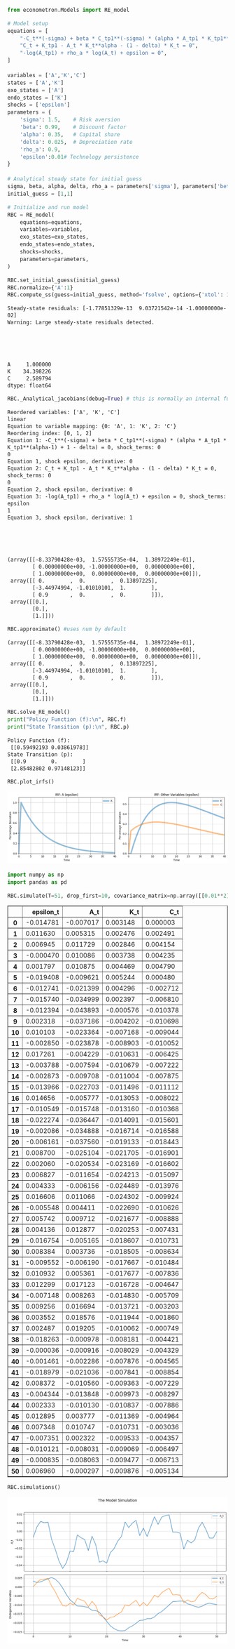 ```python

from econometron.Models import RE_model
```


```python
# Model setup
equations = [
    "-C_t**(-sigma) + beta * C_tp1**(-sigma) * (alpha * A_tp1 * K_tp1**(alpha-1) + 1 - delta) = 0",
    "C_t + K_tp1 - A_t * K_t**alpha - (1 - delta) * K_t = 0",
    "-log(A_tp1) + rho_a * log(A_t) + epsilon = 0",
]

variables = ['A','K','C']
states = ['A','K']
exo_states = ['A']
endo_states = ['K']
shocks = ['epsilon']
parameters = {
    'sigma': 1.5,    # Risk aversion
    'beta': 0.99,    # Discount factor
    'alpha': 0.35,   # Capital share
    'delta': 0.025,  # Depreciation rate
    'rho_a': 0.9,
    'epsilon':0.01# Technology persistence
}

# Analytical steady state for initial guess
sigma, beta, alpha, delta, rho_a = parameters['sigma'], parameters['beta'], parameters['alpha'], parameters['delta'], parameters['rho_a']
initial_guess = [1,1]
```


```python
# Initialize and run model
RBC = RE_model(
    equations=equations,
    variables=variables,
    exo_states=exo_states,
    endo_states=endo_states,
    shocks=shocks,
    parameters=parameters,
)
```


```python
RBC.set_initial_guess(initial_guess)
RBC.normalize={'A':1}
RBC.compute_ss(guess=initial_guess, method='fsolve', options={'xtol': 1e-8})
```

    Steady-state residuals: [-1.77851329e-13  9.03721542e-14 -1.00000000e-02]
    Warning: Large steady-state residuals detected.
    




    A     1.000000
    K    34.398226
    C     2.589794
    dtype: float64




```python
RBC._Analytical_jacobians(debug=True) # this is normally an internal func but here u go 
```

    Reordered variables: ['A', 'K', 'C']
    linear
    Equation to variable mapping: {0: 'A', 1: 'K', 2: 'C'}
    Reordering index: [0, 1, 2]
    Equation 1: -C_t**(-sigma) + beta * C_tp1**(-sigma) * (alpha * A_tp1 * K_tp1**(alpha-1) + 1 - delta) = 0, shock_terms: 0
    0
    Equation 1, shock epsilon, derivative: 0
    Equation 2: C_t + K_tp1 - A_t * K_t**alpha - (1 - delta) * K_t = 0, shock_terms: 0
    0
    Equation 2, shock epsilon, derivative: 0
    Equation 3: -log(A_tp1) + rho_a * log(A_t) + epsilon = 0, shock_terms: epsilon
    1
    Equation 3, shock epsilon, derivative: 1
    




    (array([[-8.33790428e-03,  1.57555735e-04,  1.38972249e-01],
            [ 0.00000000e+00, -1.00000000e+00,  0.00000000e+00],
            [ 1.00000000e+00,  0.00000000e+00,  0.00000000e+00]]),
     array([[ 0.        ,  0.        ,  0.13897225],
            [-3.44974994, -1.01010101,  1.        ],
            [ 0.9       ,  0.        ,  0.        ]]),
     array([[0.],
            [0.],
            [1.]]))




```python
RBC.approximate() #uses num by default
```




    (array([[-8.33790428e-03,  1.57555735e-04,  1.38972249e-01],
            [ 0.00000000e+00, -1.00000000e+00,  0.00000000e+00],
            [ 1.00000000e+00,  0.00000000e+00,  0.00000000e+00]]),
     array([[ 0.        ,  0.        ,  0.13897225],
            [-3.44974994, -1.01010101,  1.        ],
            [ 0.9       ,  0.        ,  0.        ]]),
     array([[0.],
            [0.],
            [1.]]))




```python
RBC.solve_RE_model()
print("Policy Function (f):\n", RBC.f)
print("State Transition (p):\n", RBC.p)
```

    Policy Function (f):
     [[0.59492193 0.03861978]]
    State Transition (p):
     [[0.9        0.        ]
     [2.85482802 0.97148123]]
    


```python
RBC.plot_irfs()
```


    
![png](Stoch_gm_files/Stoch_gm_7_0.png)
    



```python
import numpy as np
import pandas as pd
```


```python
RBC.simulate(T=51, drop_first=10, covariance_matrix=np.array([[0.01**2]]))
```




<div>
<style scoped>
    .dataframe tbody tr th:only-of-type {
        vertical-align: middle;
    }

    .dataframe tbody tr th {
        vertical-align: top;
    }

    .dataframe thead th {
        text-align: right;
    }
</style>
<table border="1" class="dataframe">
  <thead>
    <tr style="text-align: right;">
      <th></th>
      <th>epsilon_t</th>
      <th>A_t</th>
      <th>K_t</th>
      <th>C_t</th>
    </tr>
  </thead>
  <tbody>
    <tr>
      <th>0</th>
      <td>-0.014781</td>
      <td>-0.007017</td>
      <td>0.003148</td>
      <td>0.000003</td>
    </tr>
    <tr>
      <th>1</th>
      <td>0.011630</td>
      <td>0.005315</td>
      <td>0.002476</td>
      <td>0.002491</td>
    </tr>
    <tr>
      <th>2</th>
      <td>0.006945</td>
      <td>0.011729</td>
      <td>0.002846</td>
      <td>0.004154</td>
    </tr>
    <tr>
      <th>3</th>
      <td>-0.000470</td>
      <td>0.010086</td>
      <td>0.003738</td>
      <td>0.004235</td>
    </tr>
    <tr>
      <th>4</th>
      <td>0.001797</td>
      <td>0.010875</td>
      <td>0.004469</td>
      <td>0.004790</td>
    </tr>
    <tr>
      <th>5</th>
      <td>-0.019408</td>
      <td>-0.009621</td>
      <td>0.005244</td>
      <td>0.000480</td>
    </tr>
    <tr>
      <th>6</th>
      <td>-0.012741</td>
      <td>-0.021399</td>
      <td>0.004296</td>
      <td>-0.002712</td>
    </tr>
    <tr>
      <th>7</th>
      <td>-0.015740</td>
      <td>-0.034999</td>
      <td>0.002397</td>
      <td>-0.006810</td>
    </tr>
    <tr>
      <th>8</th>
      <td>-0.012394</td>
      <td>-0.043893</td>
      <td>-0.000576</td>
      <td>-0.010378</td>
    </tr>
    <tr>
      <th>9</th>
      <td>0.002318</td>
      <td>-0.037186</td>
      <td>-0.004202</td>
      <td>-0.010698</td>
    </tr>
    <tr>
      <th>10</th>
      <td>0.010103</td>
      <td>-0.023364</td>
      <td>-0.007168</td>
      <td>-0.009044</td>
    </tr>
    <tr>
      <th>11</th>
      <td>-0.002850</td>
      <td>-0.023878</td>
      <td>-0.008903</td>
      <td>-0.010052</td>
    </tr>
    <tr>
      <th>12</th>
      <td>0.017261</td>
      <td>-0.004229</td>
      <td>-0.010631</td>
      <td>-0.006425</td>
    </tr>
    <tr>
      <th>13</th>
      <td>-0.003788</td>
      <td>-0.007594</td>
      <td>-0.010679</td>
      <td>-0.007222</td>
    </tr>
    <tr>
      <th>14</th>
      <td>-0.002873</td>
      <td>-0.009708</td>
      <td>-0.011004</td>
      <td>-0.007875</td>
    </tr>
    <tr>
      <th>15</th>
      <td>-0.013966</td>
      <td>-0.022703</td>
      <td>-0.011496</td>
      <td>-0.011112</td>
    </tr>
    <tr>
      <th>16</th>
      <td>0.014656</td>
      <td>-0.005777</td>
      <td>-0.013053</td>
      <td>-0.008022</td>
    </tr>
    <tr>
      <th>17</th>
      <td>-0.010549</td>
      <td>-0.015748</td>
      <td>-0.013160</td>
      <td>-0.010368</td>
    </tr>
    <tr>
      <th>18</th>
      <td>-0.022274</td>
      <td>-0.036447</td>
      <td>-0.014091</td>
      <td>-0.015601</td>
    </tr>
    <tr>
      <th>19</th>
      <td>-0.002086</td>
      <td>-0.034888</td>
      <td>-0.016714</td>
      <td>-0.016588</td>
    </tr>
    <tr>
      <th>20</th>
      <td>-0.006161</td>
      <td>-0.037560</td>
      <td>-0.019133</td>
      <td>-0.018443</td>
    </tr>
    <tr>
      <th>21</th>
      <td>0.008700</td>
      <td>-0.025104</td>
      <td>-0.021705</td>
      <td>-0.016901</td>
    </tr>
    <tr>
      <th>22</th>
      <td>0.002060</td>
      <td>-0.020534</td>
      <td>-0.023169</td>
      <td>-0.016602</td>
    </tr>
    <tr>
      <th>23</th>
      <td>0.006827</td>
      <td>-0.011654</td>
      <td>-0.024213</td>
      <td>-0.015097</td>
    </tr>
    <tr>
      <th>24</th>
      <td>0.004333</td>
      <td>-0.006156</td>
      <td>-0.024489</td>
      <td>-0.013976</td>
    </tr>
    <tr>
      <th>25</th>
      <td>0.016606</td>
      <td>0.011066</td>
      <td>-0.024302</td>
      <td>-0.009924</td>
    </tr>
    <tr>
      <th>26</th>
      <td>-0.005548</td>
      <td>0.004411</td>
      <td>-0.022690</td>
      <td>-0.010626</td>
    </tr>
    <tr>
      <th>27</th>
      <td>0.005742</td>
      <td>0.009712</td>
      <td>-0.021677</td>
      <td>-0.008888</td>
    </tr>
    <tr>
      <th>28</th>
      <td>0.004136</td>
      <td>0.012877</td>
      <td>-0.020253</td>
      <td>-0.007431</td>
    </tr>
    <tr>
      <th>29</th>
      <td>-0.016754</td>
      <td>-0.005165</td>
      <td>-0.018607</td>
      <td>-0.010731</td>
    </tr>
    <tr>
      <th>30</th>
      <td>0.008384</td>
      <td>0.003736</td>
      <td>-0.018505</td>
      <td>-0.008634</td>
    </tr>
    <tr>
      <th>31</th>
      <td>-0.009552</td>
      <td>-0.006190</td>
      <td>-0.017667</td>
      <td>-0.010484</td>
    </tr>
    <tr>
      <th>32</th>
      <td>0.010932</td>
      <td>0.005361</td>
      <td>-0.017677</td>
      <td>-0.007836</td>
    </tr>
    <tr>
      <th>33</th>
      <td>0.012299</td>
      <td>0.017123</td>
      <td>-0.016728</td>
      <td>-0.004647</td>
    </tr>
    <tr>
      <th>34</th>
      <td>-0.007148</td>
      <td>0.008263</td>
      <td>-0.014830</td>
      <td>-0.005709</td>
    </tr>
    <tr>
      <th>35</th>
      <td>0.009256</td>
      <td>0.016694</td>
      <td>-0.013721</td>
      <td>-0.003203</td>
    </tr>
    <tr>
      <th>36</th>
      <td>0.003552</td>
      <td>0.018576</td>
      <td>-0.011944</td>
      <td>-0.001860</td>
    </tr>
    <tr>
      <th>37</th>
      <td>0.002487</td>
      <td>0.019205</td>
      <td>-0.010062</td>
      <td>-0.000749</td>
    </tr>
    <tr>
      <th>38</th>
      <td>-0.018263</td>
      <td>-0.000978</td>
      <td>-0.008181</td>
      <td>-0.004421</td>
    </tr>
    <tr>
      <th>39</th>
      <td>-0.000036</td>
      <td>-0.000916</td>
      <td>-0.008029</td>
      <td>-0.004329</td>
    </tr>
    <tr>
      <th>40</th>
      <td>-0.001461</td>
      <td>-0.002286</td>
      <td>-0.007876</td>
      <td>-0.004565</td>
    </tr>
    <tr>
      <th>41</th>
      <td>-0.018979</td>
      <td>-0.021036</td>
      <td>-0.007841</td>
      <td>-0.008854</td>
    </tr>
    <tr>
      <th>42</th>
      <td>0.008372</td>
      <td>-0.010560</td>
      <td>-0.009363</td>
      <td>-0.007229</td>
    </tr>
    <tr>
      <th>43</th>
      <td>-0.004344</td>
      <td>-0.013848</td>
      <td>-0.009973</td>
      <td>-0.008297</td>
    </tr>
    <tr>
      <th>44</th>
      <td>0.002333</td>
      <td>-0.010130</td>
      <td>-0.010837</td>
      <td>-0.007886</td>
    </tr>
    <tr>
      <th>45</th>
      <td>0.012895</td>
      <td>0.003777</td>
      <td>-0.011369</td>
      <td>-0.004964</td>
    </tr>
    <tr>
      <th>46</th>
      <td>0.007348</td>
      <td>0.010747</td>
      <td>-0.010731</td>
      <td>-0.003036</td>
    </tr>
    <tr>
      <th>47</th>
      <td>-0.007351</td>
      <td>0.002322</td>
      <td>-0.009533</td>
      <td>-0.004357</td>
    </tr>
    <tr>
      <th>48</th>
      <td>-0.010121</td>
      <td>-0.008031</td>
      <td>-0.009069</td>
      <td>-0.006497</td>
    </tr>
    <tr>
      <th>49</th>
      <td>-0.000835</td>
      <td>-0.008063</td>
      <td>-0.009477</td>
      <td>-0.006713</td>
    </tr>
    <tr>
      <th>50</th>
      <td>0.006960</td>
      <td>-0.000297</td>
      <td>-0.009876</td>
      <td>-0.005134</td>
    </tr>
  </tbody>
</table>
</div>




```python
RBC.simulations()
```


    
![png](Stoch_gm_files/Stoch_gm_10_0.png)
    

